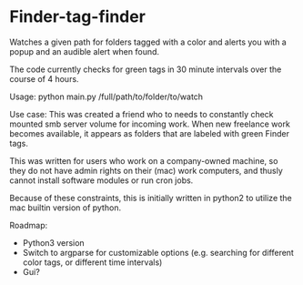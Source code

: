 # Finder-tag-finder
Watches a given path for folders tagged with a color and alerts you with a popup and an audible alert
when found.

The code currently checks for green tags in 30 minute intervals over the course of 4 hours.

Usage:
python main.py /full/path/to/folder/to/watch

Use case:
This was created a friend who to needs to constantly check mounted smb server volume for incoming work.  When new freelance work becomes available, it appears as folders that are labeled with green Finder tags.

This was written for users who work on a company-owned machine, so they do not have admin rights on their (mac) work computers, and thusly cannot install software modules or run cron jobs.  

Because of these constraints, this is initially written in python2 to utilize the mac builtin version of python.

Roadmap:
- Python3 version
- Switch to argparse for customizable options (e.g. searching for different color tags, or different time intervals)
- Gui?
